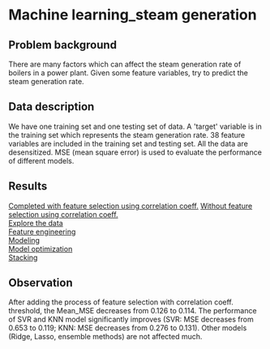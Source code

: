 # Machine learning_steam generation

## Problem background
There are many factors which can affect the steam generation rate of boilers in a power plant. Given some feature variables, try to predict the steam generation rate.

## Data description
We have one training set and one testing set of data. A 'target' variable is in the training set which represents the steam generation rate. 38 feature variables are included in the training set and testing set. All the data are desensitized. MSE (mean square error) is used to evaluate the performance of different models.


## Results
[Completed with feature selection using correlation coeff.](https://github.com/Ziziaozzz/Machine-learning_steam-generation/blob/main/Prediction%20of%20steam%20generation%20in%20a%20power%20plant%20(completed%20with%20feature%20selection%20using%20correlation%20coeff.).ipynb)  
[Without feature selection using correlation coeff.](https://github.com/Ziziaozzz/Machine-learning_steam-generation/blob/main/Prediction%20of%20steam%20generation%20in%20a%20power%20plant%20(without%20feature%20selection).ipynb)  
[Explore the data](https://github.com/Ziziaozzz/Machine-learning_steam-generation/blob/main/Explore%20data.ipynb)  
[Feature engineering](https://github.com/Ziziaozzz/Machine-learning_steam-generation/blob/main/Feature%20engineering.ipynb)  
[Modeling](https://github.com/Ziziaozzz/Machine-learning_steam-generation/blob/main/Modeling.ipynb)  
[Model optimization](https://github.com/Ziziaozzz/Machine-learning_steam-generation/blob/main/Model%20optimization.ipynb)  
[Stacking](https://github.com/Ziziaozzz/Machine-learning_steam-generation/blob/main/Stacking.ipynb)  


## Observation
After adding the process of feature selection with correlation coeff. threshold, the Mean_MSE decreases from 0.126 to 0.114. The performance of SVR and KNN model significantly improves (SVR: MSE decreases from 0.653 to 0.119; KNN: MSE decreases from 0.276 to 0.131). Other models (Ridge, Lasso, ensemble methods) are not affected much.
